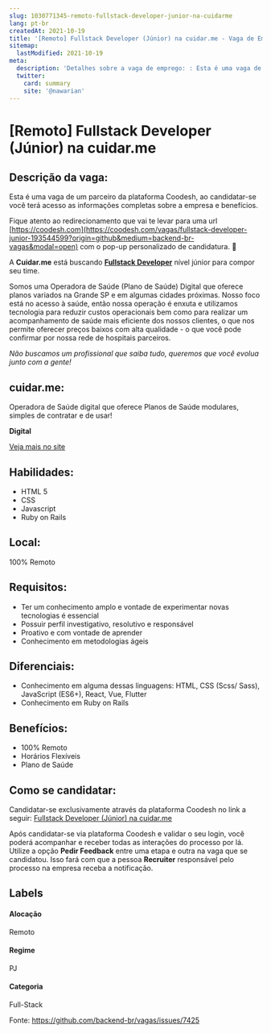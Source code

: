 ```yaml
---
slug: 1030771345-remoto-fullstack-developer-junior-na-cuidarme
lang: pt-br
createdAt: 2021-10-19
title: '[Remoto] Fullstack Developer (Júnior) na cuidar.me - Vaga de Emprego'
sitemap:
  lastModified: 2021-10-19
meta:
  description: 'Detalhes sobre a vaga de emprego: : Esta é uma vaga de um parceiro da plataforma Coodesh, ao candidatar-se você terá acesso as informações completas sobre a empresa e benefícios.  Fique atento ao redirecionamento que vai te levar para uma url [https://coodesh.com](https://coodesh.com/vagas/fullstack-developer-junior-193544599?origin=github&medium=backend-br-vagas&modal=open) com o pop-up personalizado de candidatura. 👋 <p>A <strong>Cuidar.me</strong> está buscando <strong><ins>Fullstack Developer</ins></strong> nível júnior para compor seu time.</p> <p>Somos uma Operadora de Saúde (Plano de Saúde) Digital que oferece planos variados na Grande SP e em algumas cidades próximas. Nosso foco está no acesso à saúde, então nossa operação é enxuta e utilizamos tecnologia para reduzir custos operacionais bem como para realizar um acompanhamento de saúde mais eficiente dos nossos clientes, o que nos permite oferecer preços baixos com alta qualidade - o que você pode confirmar por nossa rede de hospitais parceiros.</p> <p><em>Não buscamos um profissional que saiba tudo, queremos que você evolua junto com a gente!</em></p>'
  twitter:
    card: summary
    site: '@nawarian'
---
```


# [Remoto] Fullstack Developer (Júnior) na cuidar.me

## Descrição da vaga: 
Esta é uma vaga de um parceiro da plataforma Coodesh, ao candidatar-se você terá acesso as informações completas sobre a empresa e benefícios.


Fique atento ao redirecionamento que vai te levar para uma url [https://coodesh.com](https://coodesh.com/vagas/fullstack-developer-junior-193544599?origin=github&medium=backend-br-vagas&modal=open) com o pop-up personalizado de candidatura. 👋
<p>A <strong>Cuidar.me</strong> está buscando <strong><ins>Fullstack  Developer</ins></strong> nível júnior para compor seu time.</p>
<p>Somos uma Operadora de Saúde (Plano de Saúde) Digital que oferece planos variados na Grande SP e em algumas cidades próximas. Nosso foco está no acesso à saúde, então nossa operação é enxuta e utilizamos tecnologia para reduzir custos operacionais bem como para realizar um acompanhamento de saúde mais eficiente dos nossos clientes, o que nos permite oferecer preços baixos com alta qualidade - o que você pode confirmar por nossa rede de hospitais parceiros.</p>
<p><em>Não buscamos um profissional que saiba tudo, queremos que você evolua junto com a gente!</em></p>

## cuidar.me: 
 <p>Operadora de Saúde digital que oferece Planos de Saúde modulares, simples de contratar e de usar!</p>
<p><strong>Digital</strong></p><a href='https://coodesh.com/empresas/cuidarme'>Veja mais no site</a>

 ## Habilidades: 
 - HTML 5 
- CSS 
- Javascript 
- Ruby on Rails
## Local: 
 100% Remoto
## Requisitos: 
 - Ter um conhecimento amplo e vontade de experimentar novas tecnologias é essencial 
- Possuir perfil investigativo, resolutivo e responsável 
- Proativo e com vontade de aprender 
- Conhecimento em metodologias ágeis
## Diferenciais: 
 - Conhecimento em alguma dessas linguagens: HTML, CSS (Scss/ Sass), JavaScript (ES6+), React, Vue, Flutter 
- Conhecimento em Ruby on Rails
## Benefícios: 
 - 100% Remoto 
- Horários Flexíveis 
- Plano de Saúde
## Como se candidatar:
Candidatar-se exclusivamente através da plataforma Coodesh no link a seguir: [Fullstack Developer (Júnior) na cuidar.me](https://coodesh.com/vagas/fullstack-developer-junior-193544599?origin=github&medium=backend-br-vagas&modal=open)


Após candidatar-se via plataforma Coodesh e validar o seu login, você poderá acompanhar e receber todas as interações do processo por lá. Utilize a opção **Pedir Feedback** entre uma etapa e outra na vaga que se candidatou. Isso fará com que a pessoa **Recruiter** responsável pelo processo na empresa receba a notificação.
## Labels
#### Alocação
Remoto
#### Regime
PJ
#### Categoria
Full-Stack

Fonte: https://github.com/backend-br/vagas/issues/7425